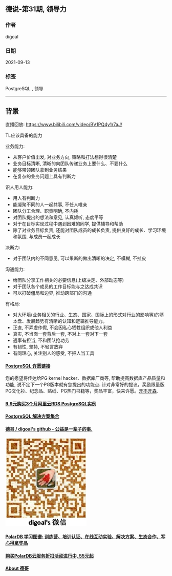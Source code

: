 ## 德说-第31期, 领导力    
    
### 作者    
digoal    
    
### 日期    
2021-09-13     
    
### 标签    
PostgreSQL , 领导  
    
----    
    
## 背景    
直播回放: https://www.bilibili.com/video/BV1PQ4y1r7aJ/   
  
TL应该具备的能力  
  
业务能力:   
- 从客户价值出发, 对业务方向, 策略和打法想得很清楚  
- 业务目标清晰, 清晰的向团队传递业务上要什么、不要什么  
- 能够带领团队拿到业务结果  
- 在复杂的业务问题上具有判断力  
  
识人用人能力:   
- 用人有判断力  
- 能凝聚不同的人一起共事, 不任人唯亲  
- 团队分工合理、职责明确, 不内耗  
- 对团队提出的想法和意见, 认真倾听, 态度平等  
- 对于在目标实现过程中遇到困难的同学, 提供辅导和帮助  
- 除了对业务目标负责, 还能对团队成员的成长负责, 提供良好的成长、学习环境和氛围, 与成员一起成长  
  
决断力:   
- 对于团队内的不同意见, 可以果断的做出清晰的决定, 不模糊, 不扯皮  
  
沟通能力:   
- 给团队分享工作相关的必要信息(上级决定、外部动态等)  
- 对于团队各个成员的工作目标能与之达成共识  
- 可以打破僵局和边界, 推动跨部门的沟通  
  
有格局:   
- 对大环境(业务相关的行业、生态、国家、国际上的形式对行业的影响等)的基本盘、发展趋势有清晰的认知和逻辑推导能力。
- 正直, 不弄虚作假, 不会因私心牺牲组织或他人利益  
- 真实, 不当面一套背后一套, 不对上一套对下一套  
- 遇事有担当, 不和团队抢功劳  
- 有韧性, 坚持, 不轻言放弃  
- 有同理心, 关注别人的感受, 不把人当工具  
     
  
#### [PostgreSQL 许愿链接](https://github.com/digoal/blog/issues/76 "269ac3d1c492e938c0191101c7238216")
您的愿望将传达给PG kernel hacker、数据库厂商等, 帮助提高数据库产品质量和功能, 说不定下一个PG版本就有您提出的功能点. 针对非常好的提议，奖励限量版PG文化衫、纪念品、贴纸、PG热门书籍等，奖品丰富，快来许愿。[开不开森](https://github.com/digoal/blog/issues/76 "269ac3d1c492e938c0191101c7238216").  
  
  
#### [9.9元购买3个月阿里云RDS PostgreSQL实例](https://www.aliyun.com/database/postgresqlactivity "57258f76c37864c6e6d23383d05714ea")
  
  
#### [PostgreSQL 解决方案集合](https://yq.aliyun.com/topic/118 "40cff096e9ed7122c512b35d8561d9c8")
  
  
#### [德哥 / digoal's github - 公益是一辈子的事.](https://github.com/digoal/blog/blob/master/README.md "22709685feb7cab07d30f30387f0a9ae")
  
  
![digoal's wechat](../pic/digoal_weixin.jpg "f7ad92eeba24523fd47a6e1a0e691b59")
  
  
#### [PolarDB 学习图谱: 训练营、培训认证、在线互动实验、解决方案、生态合作、写心得拿奖品](https://www.aliyun.com/database/openpolardb/activity "8642f60e04ed0c814bf9cb9677976bd4")
  
  
#### [购买PolarDB云服务折扣活动进行中, 55元起](https://www.aliyun.com/activity/new/polardb-yunparter?userCode=bsb3t4al "e0495c413bedacabb75ff1e880be465a")
  
  
#### [About 德哥](https://github.com/digoal/blog/blob/master/me/readme.md "a37735981e7704886ffd590565582dd0")
  
